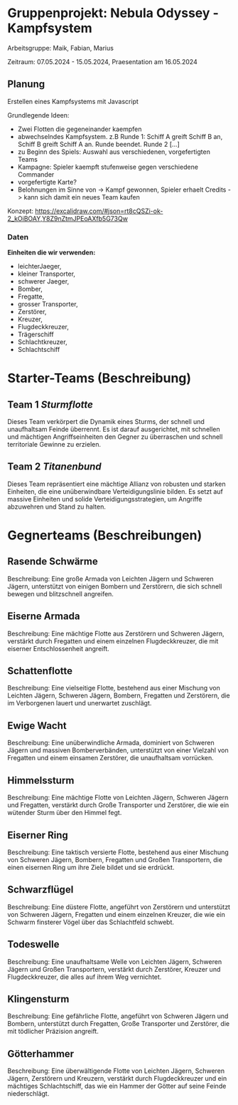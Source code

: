 # Gruppenprojekt: Nebula Odyssey - Kampfsystem

Arbeitsgruppe: Maik, Fabian, Marius

Zeitraum: 07.05.2024 - 15.05.2024, Praesentation am 16.05.2024

## Planung

Erstellen eines Kampfsystems mit Javascript

Grundlegende Ideen:

- Zwei Flotten die gegeneinander kaempfen
- abwechselndes Kampfsystem. z.B
  Runde 1: Schiff A greift Schiff B an, Schiff B greift Schiff A an. Runde beendet.
  Runde 2 [...]
- zu Beginn des Spiels: Auswahl aus verschiedenen, vorgefertigten Teams
- Kampagne: Spieler kaempft stufenweise gegen verschiedene Commander
- vorgefertigte Karte?
- Belohnungen im Sinne von -> Kampf gewonnen, Spieler erhaelt Credits -> kann sich damit ein neues Team kaufen

Konzept:
https://excalidraw.com/#json=rt8cQSZi-ok-2_kOiBOAY,Y8Z9nZtmJPEoAXfb5G73Qw

### Daten

**Einheiten die wir verwenden:**

- leichterJaeger,
- kleiner Transporter,
- schwerer Jaeger,
- Bomber,
- Fregatte,
- grosser Transporter,
- Zerstörer,
- Kreuzer,
- Flugdeckkreuzer,
- Trägerschiff
- Schlachtkreuzer,
- Schlachtschiff

# Starter-Teams (Beschreibung)

## Team 1 _Sturmflotte_

Dieses Team verkörpert die Dynamik eines Sturms, der schnell und unaufhaltsam Feinde überrennt. Es ist darauf ausgerichtet, mit schnellen und mächtigen Angriffseinheiten den Gegner zu überraschen und schnell territoriale Gewinne zu erzielen.

## Team 2 _Titanenbund_

Dieses Team repräsentiert eine mächtige Allianz von robusten und starken Einheiten, die eine unüberwindbare Verteidigungslinie bilden. Es setzt auf massive Einheiten und solide Verteidigungsstrategien, um Angriffe abzuwehren und Stand zu halten.

# Gegnerteams (Beschreibungen)

## Rasende Schwärme

Beschreibung: Eine große Armada von Leichten Jägern und Schweren Jägern, unterstützt von einigen Bombern und Zerstörern, die sich schnell bewegen und blitzschnell angreifen.

## Eiserne Armada

Beschreibung: Eine mächtige Flotte aus Zerstörern und Schweren Jägern, verstärkt durch Fregatten und einem einzelnen Flugdeckkreuzer, die mit eiserner Entschlossenheit angreift.

## Schattenflotte

Beschreibung: Eine vielseitige Flotte, bestehend aus einer Mischung von Leichten Jägern, Schweren Jägern, Bombern, Fregatten und Zerstörern, die im Verborgenen lauert und unerwartet zuschlägt.

## Ewige Wacht

Beschreibung: Eine unüberwindliche Armada, dominiert von Schweren Jägern und massiven Bomberverbänden, unterstützt von einer Vielzahl von Fregatten und einem einsamen Zerstörer, die unaufhaltsam vorrücken.

## Himmelssturm

Beschreibung: Eine mächtige Flotte von Leichten Jägern, Schweren Jägern und Fregatten, verstärkt durch Große Transporter und Zerstörer, die wie ein wütender Sturm über den Himmel fegt.

## Eiserner Ring

Beschreibung: Eine taktisch versierte Flotte, bestehend aus einer Mischung von Schweren Jägern, Bombern, Fregatten und Großen Transportern, die einen eisernen Ring um ihre Ziele bildet und sie erdrückt.

## Schwarzflügel

Beschreibung: Eine düstere Flotte, angeführt von Zerstörern und unterstützt von Schweren Jägern, Fregatten und einem einzelnen Kreuzer, die wie ein Schwarm finsterer Vögel über das Schlachtfeld schwebt.

## Todeswelle

Beschreibung: Eine unaufhaltsame Welle von Leichten Jägern, Schweren Jägern und Großen Transportern, verstärkt durch Zerstörer, Kreuzer und Flugdeckkreuzer, die alles auf ihrem Weg vernichtet.

## Klingensturm

Beschreibung: Eine gefährliche Flotte, angeführt von Schweren Jägern und Bombern, unterstützt durch Fregatten, Große Transporter und Zerstörer, die mit tödlicher Präzision angreift.

## Götterhammer

Beschreibung: Eine überwältigende Flotte von Leichten Jägern, Schweren Jägern, Zerstörern und Kreuzern, verstärkt durch Flugdeckkreuzer und ein mächtiges Schlachtschiff, das wie ein Hammer der Götter auf seine Feinde niederschlägt.
